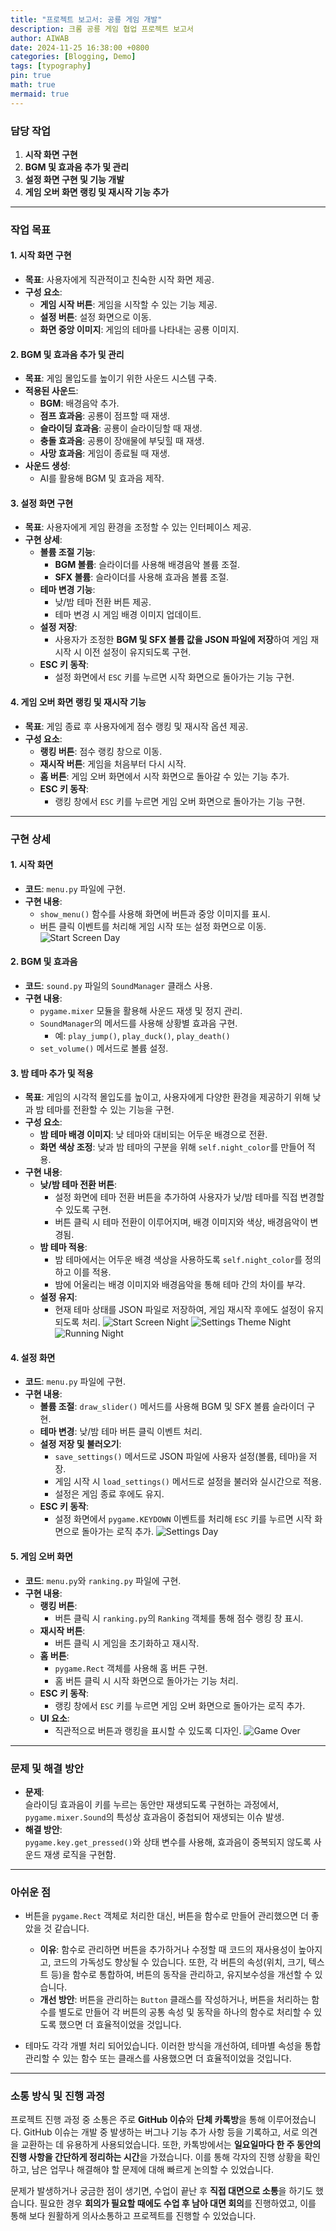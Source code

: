 ```yaml
---
title: "프로젝트 보고서: 공룡 게임 개발"
description: 크롬 공룡 게임 협업 프로젝트 보고서
author: AIWAB
date: 2024-11-25 16:38:00 +0800
categories: [Blogging, Demo]
tags: [typography]
pin: true
math: true
mermaid: true
---
```


### **담당 작업**

1. **시작 화면 구현**
2. **BGM 및 효과음 추가 및 관리**
3. **설정 화면 구현 및 기능 개발**
4. **게임 오버 화면 랭킹 및 재시작 기능 추가**

---

### **작업 목표**

#### 1. 시작 화면 구현

- **목표**: 사용자에게 직관적이고 친숙한 시작 화면 제공.
- **구성 요소**:
    - **게임 시작 버튼**: 게임을 시작할 수 있는 기능 제공.
    - **설정 버튼**: 설정 화면으로 이동.
    - **화면 중앙 이미지**: 게임의 테마를 나타내는 공룡 이미지.

#### 2. BGM 및 효과음 추가 및 관리

- **목표**: 게임 몰입도를 높이기 위한 사운드 시스템 구축.
- **적용된 사운드**:
    - **BGM**: 배경음악 추가.
    - **점프 효과음**: 공룡이 점프할 때 재생.
    - **슬라이딩 효과음**: 공룡이 슬라이딩할 때 재생.
    - **충돌 효과음**: 공룡이 장애물에 부딪힐 때 재생.
    - **사망 효과음**: 게임이 종료될 때 재생.
- **사운드 생성**:
    - AI를 활용해 BGM 및 효과음 제작.

#### 3. 설정 화면 구현

- **목표**: 사용자에게 게임 환경을 조정할 수 있는 인터페이스 제공.
- **구현 상세**:
    - **볼륨 조절 기능**:
        - **BGM 볼륨**: 슬라이더를 사용해 배경음악 볼륨 조절.
        - **SFX 볼륨**: 슬라이더를 사용해 효과음 볼륨 조절.
    - **테마 변경 기능**:
        - 낮/밤 테마 전환 버튼 제공.
        - 테마 변경 시 게임 배경 이미지 업데이트.
    - **설정 저장**:
        - 사용자가 조정한 **BGM 및 SFX 볼륨 값을 JSON 파일에 저장**하여 게임 재시작 시 이전 설정이 유지되도록 구현.
    - **ESC 키 동작**:
        - 설정 화면에서 `ESC` 키를 누르면 시작 화면으로 돌아가는 기능 구현.

#### 4. 게임 오버 화면 랭킹 및 재시작 기능

- **목표**: 게임 종료 후 사용자에게 점수 랭킹 및 재시작 옵션 제공.
- **구성 요소**:
    - **랭킹 버튼**: 점수 랭킹 창으로 이동.
    - **재시작 버튼**: 게임을 처음부터 다시 시작.
    - **홈 버튼**: 게임 오버 화면에서 시작 화면으로 돌아갈 수 있는 기능 추가.
    - **ESC 키 동작**:
        - 랭킹 창에서 `ESC` 키를 누르면 게임 오버 화면으로 돌아가는 기능 구현.

---

### **구현 상세**

#### 1. 시작 화면

- **코드**: `menu.py` 파일에 구현.
- **구현 내용**:
    - `show_menu()` 함수를 사용해 화면에 버튼과 중앙 이미지를 표시.
    - 버튼 클릭 이벤트를 처리해 게임 시작 또는 설정 화면으로 이동.
    ![Start Screen Day](/assets/img/md_img/start_screen_day.png)

#### 2. BGM 및 효과음

- **코드**: `sound.py` 파일의 `SoundManager` 클래스 사용.
- **구현 내용**:
    - `pygame.mixer` 모듈을 활용해 사운드 재생 및 정지 관리.
    - `SoundManager`의 메서드를 사용해 상황별 효과음 구현.
        - 예: `play_jump()`, `play_duck()`, `play_death()`
    - `set_volume()` 메서드로 볼륨 설정.
    

#### 3. 밤 테마 추가 및 적용
- **목표**: 게임의 시각적 몰입도를 높이고, 사용자에게 다양한 환경을 제공하기 위해 낮과 밤 테마를 전환할 수 있는 기능을 구현.
- **구성 요소**:
    - **밤 테마 배경 이미지**: 낮 테마와 대비되는 어두운 배경으로 전환.
    - **화면 색상 조정**: 낮과 밤 테마의 구분을 위해 `self.night_color`를 만들어 적용.
- **구현 내용**:
    - **낮/밤 테마 전환 버튼**:
        - 설정 화면에 테마 전환 버튼을 추가하여 사용자가 낮/밤 테마를 직접 변경할 수 있도록 구현.
        - 버튼 클릭 시 테마 전환이 이루어지며, 배경 이미지와 색상, 배경음악이 변경됨.
    - **밤 테마 적용**:
        - 밤 테마에서는 어두운 배경 색상을 사용하도록 `self.night_color`를 정의하고 이를 적용.
        - 밤에 어울리는 배경 이미지와 배경음악을 통해 테마 간의 차이를 부각.
    - **설정 유지**:
        - 현재 테마 상태를 JSON 파일로 저장하여, 게임 재시작 후에도 설정이 유지되도록 처리.
        ![Start Screen Night](/assets/img/md_img/start_screen_night.png)
        ![Settings Theme Night](/assets/img/md_img/settings_screen_night.png)
        ![Running Night](/assets/img/md_img/running_night.png)

#### 4. 설정 화면

- **코드**: `menu.py` 파일에 구현.
- **구현 내용**:
    - **볼륨 조절**: `draw_slider()` 메서드를 사용해 BGM 및 SFX 볼륨 슬라이더 구현.
    - **테마 변경**: 낮/밤 테마 버튼 클릭 이벤트 처리.
    - **설정 저장 및 불러오기**:
        - `save_settings()` 메서드로 JSON 파일에 사용자 설정(볼륨, 테마)을 저장.
        - 게임 시작 시 `load_settings()` 메서드로 설정을 불러와 실시간으로 적용.
        - 설정은 게임 종료 후에도 유지.
    - **ESC 키 동작**:
        - 설정 화면에서 `pygame.KEYDOWN` 이벤트를 처리해 `ESC` 키를 누르면 시작 화면으로 돌아가는 로직 추가.
    ![Settings Day](/assets/img/md_img/settings_screen_day.png)

#### 5. 게임 오버 화면

- **코드**: `menu.py`와 `ranking.py` 파일에 구현.
- **구현 내용**:
    - **랭킹 버튼**:
        - 버튼 클릭 시 `ranking.py`의 `Ranking` 객체를 통해 점수 랭킹 창 표시.
    - **재시작 버튼**:
        - 버튼 클릭 시 게임을 초기화하고 재시작.
    - **홈 버튼**:
        - `pygame.Rect` 객체를 사용해 홈 버튼 구현.
        - 홈 버튼 클릭 시 시작 화면으로 돌아가는 기능 처리.
    - **ESC 키 동작**:
        - 랭킹 창에서 `ESC` 키를 누르면 게임 오버 화면으로 돌아가는 로직 추가.
    - **UI 요소**:
        - 직관적으로 버튼과 랭킹을 표시할 수 있도록 디자인.
    ![Game Over](/assets/img/md_img/game_over_day.png)

---

### **문제 및 해결 방안**

- **문제**:  
    슬라이딩 효과음이 키를 누르는 동안만 재생되도록 구현하는 과정에서, `pygame.mixer.Sound`의 특성상 효과음이 중첩되어 재생되는 이슈 발생.
- **해결 방안**:  
    `pygame.key.get_pressed()`와 상태 변수를 사용해, 효과음이 중복되지 않도록 사운드 재생 로직을 구현함.

---

### **아쉬운 점**

- 버튼을 `pygame.Rect` 객체로 처리한 대신, 버튼을 함수로 만들어 관리했으면 더 좋았을 것 같습니다.
    - **이유**: 함수로 관리하면 버튼을 추가하거나 수정할 때 코드의 재사용성이 높아지고, 코드의 가독성도 향상될 수 있습니다. 또한, 각 버튼의 속성(위치, 크기, 텍스트 등)을 함수로 통합하여, 버튼의 동작을 관리하고, 유지보수성을 개선할 수 있습니다.
    - **개선 방안**: 버튼을 관리하는 `Button` 클래스를 작성하거나, 버튼을 처리하는 함수를 별도로 만들어 각 버튼의 공통 속성 및 동작을 하나의 함수로 처리할 수 있도록 했으면 더 효율적이었을 것입니다.

- 테마도 각각 개별 처리 되어있습니다. 이러한 방식을 개선하여, 테마별 속성을 통합 관리할 수 있는 함수 또는 클래스를 사용했으면 더 효율적이었을 것입니다.

---

### **소통 방식 및 진행 과정**

프로젝트 진행 과정 중 소통은 주로 **GitHub 이슈**와 **단체 카톡방**을 통해 이루어졌습니다. GitHub 이슈는 개발 중 발생하는 버그나 기능 추가 사항 등을 기록하고, 서로 의견을 교환하는 데 유용하게 사용되었습니다. 또한, 카톡방에서는 **일요일마다 한 주 동안의 진행 사항을 간단하게 정리하는 시간**을 가졌습니다. 이를 통해 각자의 진행 상황을 확인하고, 남은 업무나 해결해야 할 문제에 대해 빠르게 논의할 수 있었습니다.

문제가 발생하거나 궁금한 점이 생기면, 수업이 끝난 후 **직접 대면으로 소통**을 하기도 했습니다. 필요한 경우 **회의가 필요할 때에도 수업 후 남아 대면 회의**를 진행하였고, 이를 통해 보다 원활하게 의사소통하고 프로젝트를 진행할 수 있었습니다.